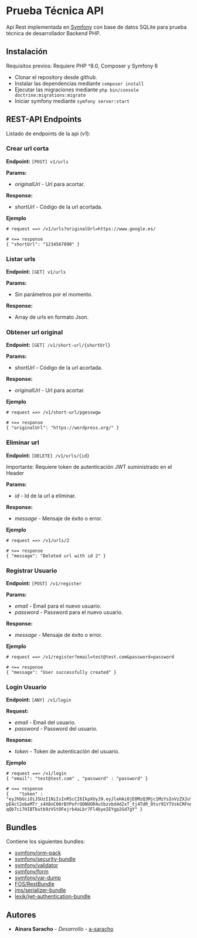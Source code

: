 # Prueba Técnica API

Api Rest implementada en [Symfony](https://symfony.com) con base de datos SQLite para prueba técnica de desarrollador Backend PHP. 


## Instalación

Requisitos previos: Requiere PHP ^8.0, Composer y Symfony 6

* Clonar el repository desde github.
* Instalar las dependencias mediante `composer install`
* Ejecutar las migraciones mediante `php bin/console doctrine:migrations:migrate`
* Iniciar symfony mediante `symfony server:start`


## REST-API Endpoints

Listado de endpoints de la api (v1):

### Crear url corta

**Endpoint:** `[POST] v1/urls`

**Params:**
* _originalUrl_ - Url para acortar.

**Response:**
* _shortUrl_ - Código de la url acortada.

**Ejemplo**

	# request ==> /v1/urls?originalUrl=https://www.google.es/

	# <== response
	{ "shortUrl": "1234567890" }


### Listar urls

**Endpoint:** `[GET] v1/urls`

**Params:**

* Sin parámetros por el momento.

**Response:**

* Array de urls en formato Json.


### Obtener url original

**Endpoint:** `[GET] /v1/short-url/{shortUrl}`

**Params:**
* _shortUrl_ - Código de la url acortada.

**Response:**
* _originalUrl_ - Url para acortar.

**Ejemplo**

	# request ==> /v1/short-url/pgesswgw

	# <== response
	{ "originalUrl": "https://wordpress.org/" }


### Eliminar url

**Endpoint:** `[DELETE] /v1/urls/{id}`

Importante: Requiere token de autenticación JWT suministrado en el Header

**Params:**
* _id_ - Id de la url a eliminar.

**Response:**
* _message_ - Mensaje de éxito o error.

**Ejemplo**

	# request ==> /v1/urls/2

	# <== response
	{ "message": "Deleted url with id 2" }


### Registrar Usuario

**Endpoint:** `[POST] /v1/register`

**Params:**
* _email_ - Email para el nuevo usuario.
* _password_ - Password para el nuevo usuario.

**Response:**
* _message_ - Mensaje de éxito o error.

**Ejemplo**

	# request ==> /v1/register?email=test@test.com&password=password

	# <== response
	{ "message": "User successfully created" }


### Login Usuario

**Endpoint:** `[ANY] /v1/login`

**Request:**
* _email_ - Email del usuario.
* _password_ - Password del usuario.

**Response:**
* _token_ - Token de autenticación del usuario.

**Ejemplo**

	# request ==> /v1/login
	{ "email": "test@test.com" , "password" : "password" }

	# <== response
	{    "token" : "eyJhbGciOiJSUzI1NiIsInR5cCI6IkpXUyJ9.eyJleHAiOjE0MzQ3Mjc1MzYsInVzZXJuYW1lIjoia29ybGVvbiIsImlhdCI6IjE0MzQ2NDExMzYifQ.nh0L_wuJy6ZKIQWh6OrW5hdLkviTs1_bau2GqYdDCB0Yqy_RplkFghsuqMpsFls8zKEErdX5TYCOR7muX0aQvQxGQ4mpBkvMDhJ4-pE4ct2obeMTr_s4X8nC00rBYPofrOONUOR4utbzvbd4d2xT_tj4TdR_0tsr91Y7VskCRFnoXAnNT-qQb7ci7HIBTbutb9zVStOFejrb4aLbr7Fl4byeIEYgp2Gd7gY" }


## Bundles

Contiene los siguientes bundles:
* [symfony/orm-pack](https://symfony.com/doc/current/doctrine.html)
* [symfony/security-bundle](https://symfony.com/doc/current/security.html)
* [symfony/validator](https://symfony.com/doc/current/validation.html)
* [symfony/form](https://symfony.com/doc/current/forms.html)
* [symfony/var-dump](https://symfony.com/doc/current/components/var_dumper.html)
* [FOS/RestBundle](https://github.com/FriendsOfSymfony/FOSRestBundle)
* [jms/serializer-bundle](https://github.com/schmittjoh/JMSSerializerBundle)
* [lexik/jwt-authentication-bundle](https://github.com/lexik/LexikJWTAuthenticationBundle)

## Autores

* **Ainara Saracho** - *Desarrollo* - [a-saracho](https://github.com/a-saracho)
